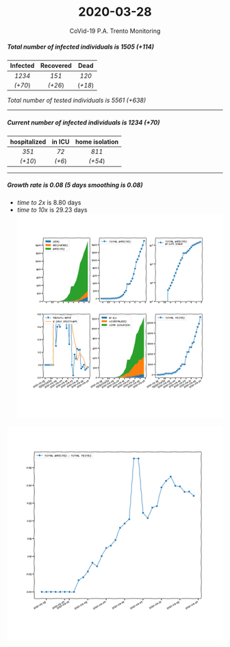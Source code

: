 <div align='center'>

# 2020-03-28
CoVid-19 P.A. Trento Monitoring
</div>

##### Total number of infected individuals is 1505 (+114)
Infected | Recovered | Dead
:---: | :---: | :---:
*1234* | *151* | *120*
*(+70*) | *(+26*) | (*+18*)

*Total number of tested individuals is 5561 (+638)*
***
##### Current number of infected individuals is 1234 (+70)
hospitalized | in ICU | home isolation
:---: | :---: | :---:
*351* |*72* |*811*
*(+10*) |*(+6*) |*(+54*)
***
##### Growth rate is 0.08 (5 days smoothing is 0.08)
- *time to 2x* is 8.80 days
- *time to 10x* is 29.23 days
![stats][stats]

![infected_normalized][infected_normalized]

[stats]: stats_P.A.Trento.png
[infected_normalized]: infected_normalized_P.A.Trento.png
